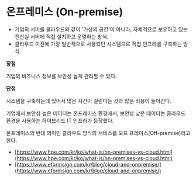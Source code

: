 # 온프레미스 (On-premise)

* 기업의 서버를 클라우드와 같이 '가상의 공간'이 아니라, 자체적으로 보유하고 있는 전산실 서버에 직접 설치하고 운영하는 방식.
* 클라우드 이전에 가장 일반적으로 사용되던 시스템으로 직접 인프라를 구축하는 방식

**장점**

기업의 비즈니스 정보를 보안성 높게 관리할 수 있다.

**단점**

시스템을 구축하는데 있어서 많은 시간이 걸린다는 것과 많은 비용이 들어간다.

기업에서 보안성 높은 데이터는 온프레미스 환경에서, 보안성 낮은 데이터는 클라우드 환경을 사용하는 하이브리드 IT 인프라가 등장했다.

온프레미스의 반대 의미인 클라우드 방식의 서비스를 오프 프레미스(Off-premise)라고 한다.



* [https://www.hpe.com/kr/ko/what-is/on-premises-vs-cloud.html](https://www.hpe.com/kr/ko/what-is/on-premises-vs-cloud.html)
* [https://www.eformsign.com/kr/blog/cloud-and-onpremise/](https://www.eformsign.com/kr/blog/cloud-and-onpremise/)
